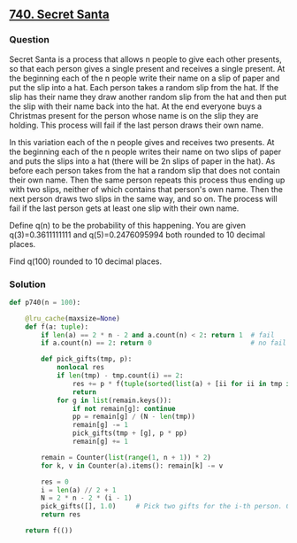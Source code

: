 ## **[740. Secret Santa](https://projecteuler.net/problem=740)**

### Question
Secret Santa is a process that allows n people to give each other presents, so that each person gives a single present and receives a single present. At the beginning each of the n people write their name on a slip of paper and put the slip into a hat. Each person takes a random slip from the hat. If the slip has their name they draw another random slip from the hat and then put the slip with their name back into the hat. At the end everyone buys a Christmas present for the person whose name is on the slip they are holding. This process will fail if the last person draws their own name.

In this variation each of the n people gives and receives two presents. At the beginning each of the n people writes their name on two slips of paper and puts the slips into a hat (there will be 2n slips of paper in the hat). As before each person takes from the hat a random slip that does not contain their own name. Then the same person repeats this process thus ending up with two slips, neither of which contains that person's own name. Then the next person draws two slips in the same way, and so on. The process will fail if the last person gets at least one slip with their own name.

Define q(n) to be the probability of this happening. You are given q(3)=0.3611111111 and q(5)=0.2476095994 both rounded to 10 decimal places.

Find q(100) rounded to 10 decimal places.

### Solution

```python
def p740(n = 100):

    @lru_cache(maxsize=None)
    def f(a: tuple):
        if len(a) == 2 * n - 2 and a.count(n) < 2: return 1  # fail
        if a.count(n) == 2: return 0                         # no fail

        def pick_gifts(tmp, p):
            nonlocal res
            if len(tmp) - tmp.count(i) == 2:
                res += p * f(tuple(sorted(list(a) + [ii for ii in tmp if ii != i])))
                return
            for g in list(remain.keys()):
                if not remain[g]: continue
                pp = remain[g] / (N - len(tmp))
                remain[g] -= 1
                pick_gifts(tmp + [g], p * pp)
                remain[g] += 1

        remain = Counter(list(range(1, n + 1)) * 2)
        for k, v in Counter(a).items(): remain[k] -= v

        res = 0
        i = len(a) // 2 + 1
        N = 2 * n - 2 * (i - 1)
        pick_gifts([], 1.0)     # Pick two gifts for the i-th person. Gifts cannot be i
        return res

    return f(())
```


